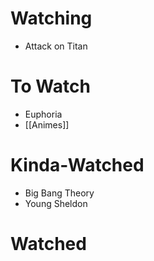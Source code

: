 # Watching
- Attack on Titan
# To Watch
- Euphoria
- [[Animes]]
# Kinda-Watched
- Big Bang Theory
- Young Sheldon
# Watched